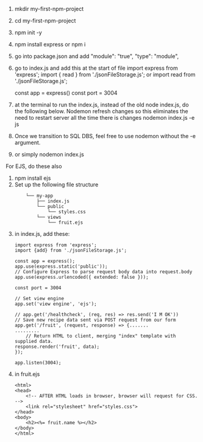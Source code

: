 1. mkdir my-first-npm-project
2. cd my-first-npm-project
3. npm init -y
4. npm install express or npm i
6. go into package.json and add 
    "module": "true",
    "type": "module",
7. go to index.js and add this at the start of file
    import express from 'express';
    import { read } from './jsonFileStorage.js'; or import read from './jsonFileStorage.js';

    const app = express()
    const port = 3004
8. at the terminal to run the index.js, instead of the old node index.js, do the following below. Nodemon refresh changes so this eliminates the need to restart server all the time there is changes
    nodemon index.js -e js 
9.  Once we transition to SQL DBS, feel free to use nodemon without the -e argument.
10. or simply
    nodemon index.js



For EJS, do these also
1. npm install ejs
2. Set up the following file structure
    ```
        └── my-app
            ├── index.js
            └── public
                └── styles.css
            └── views
                └── fruit.ejs
    ```
3. in index.js, add these:
    ```
    import express from 'express';
    import {add} from './jsonFileStorage.js';

    const app = express();
    app.use(express.static('public'));
    // Configure Express to parse request body data into request.body
    app.use(express.urlencoded({ extended: false }));

    const port = 3004

    // Set view engine
    app.set('view engine', 'ejs');

    // app.get('/healthcheck', (req, res) => res.send('I M OK'))
    // Save new recipe data sent via POST request from our form
    app.get('/fruit', (request, response) => {.......
    .........
        // Return HTML to client, merging "index" template with supplied data.
    response.render('fruit', data);
    });

    app.listen(3004);
    ```
4. in fruit.ejs 
    ```
    <html>
    <head>
        <!-- AFTER HTML loads in browser, browser will request for CSS. -->
        <link rel="stylesheet" href="styles.css">
    </head>
    <body>
        <h2><%= fruit.name %></h2>
    </body>
    </html>
    ```